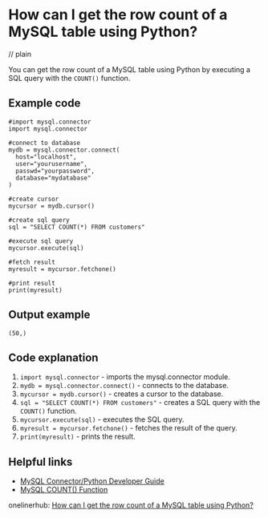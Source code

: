 # How can I get the row count of a MySQL table using Python?
// plain

You can get the row count of a MySQL table using Python by executing a SQL query with the `COUNT()` function.

## Example code

```
#import mysql.connector
import mysql.connector

#connect to database
mydb = mysql.connector.connect(
  host="localhost",
  user="yourusername",
  passwd="yourpassword",
  database="mydatabase"
)

#create cursor
mycursor = mydb.cursor()

#create sql query
sql = "SELECT COUNT(*) FROM customers"

#execute sql query
mycursor.execute(sql)

#fetch result
myresult = mycursor.fetchone()

#print result
print(myresult)
```
## Output example

```
(50,)
```

## Code explanation

1. `import mysql.connector` - imports the mysql.connector module.
2. `mydb = mysql.connector.connect()` - connects to the database.
3. `mycursor = mydb.cursor()` - creates a cursor to the database.
4. `sql = "SELECT COUNT(*) FROM customers"` - creates a SQL query with the `COUNT()` function.
5. `mycursor.execute(sql)` - executes the SQL query.
6. `myresult = mycursor.fetchone()` - fetches the result of the query.
7. `print(myresult)` - prints the result.

## Helpful links
- [MySQL Connector/Python Developer Guide](https://dev.mysql.com/doc/connector-python/en/connector-python-reference.html)
- [MySQL COUNT() Function](https://www.w3schools.com/sql/sql_count_avg_sum.asp)

onelinerhub: [How can I get the row count of a MySQL table using Python?](https://onelinerhub.com/python-mysql/how-can-i-get-the-row-count-of-a-mysql-table-using-python)